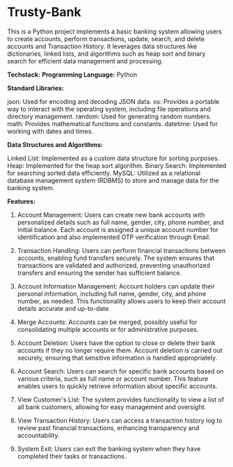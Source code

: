 # Trusty-Bank
This is a Python project implements a basic banking system allowing users to create accounts, perform transactions, update, search, and delete accounts and Transaction History. It leverages data structures like dictionaries, linked lists, and algorithms such as heap sort and binary search for efficient data management and processing. 

**Techstack:**
**Programming Language:** Python

**Standard Libraries:**

json: Used for encoding and decoding JSON data.
os: Provides a portable way to interact with the operating system, including file operations and directory management.
random: Used for generating random numbers.
math: Provides mathematical functions and constants.
datetime: Used for working with dates and times.

**Data Structures and Algorithms:**

Linked List: Implemented as a custom data structure for sorting purposes.
Heap: Implemented for the heap sort algorithm.
Binary Search: Implemented for searching sorted data efficiently.
MySQL: Utilized as a relational database management system (RDBMS) to store and manage data for the banking system.

**Features:**

1. Account Management:
Users can create new bank accounts with personalized details such as full name, gender, city, phone number, and initial balance.
Each account is assigned a unique account number for identification and also implemented OTP verification through Email.

2. Transaction Handling:
Users can perform financial transactions between accounts, enabling fund transfers securely.
The system ensures that transactions are validated and authorized, preventing unauthorized transfers and ensuring the sender has sufficient balance.

3. Account Information Management:
Account holders can update their personal information, including full name, gender, city, and phone number, as needed.
This functionality allows users to keep their account details accurate and up-to-date.

4. Merge Accounts:
Accounts can be merged, possibly useful for consolidating multiple accounts or for administrative purposes.

6. Account Deletion:
Users have the option to close or delete their bank accounts if they no longer require them.
Account deletion is carried out securely, ensuring that sensitive information is handled appropriately.

6. Account Search:
Users can search for specific bank accounts based on various criteria, such as full name or account number.
This feature enables users to quickly retrieve information about specific accounts.

8. View Customer's List:
The system provides functionality to view a list of all bank customers, allowing for easy management and oversight.

8. View Transaction History:
Users can access a transaction history log to review past financial transactions, enhancing transparency and accountability.

10. System Exit:
Users can exit the banking system when they have completed their tasks or transactions.

